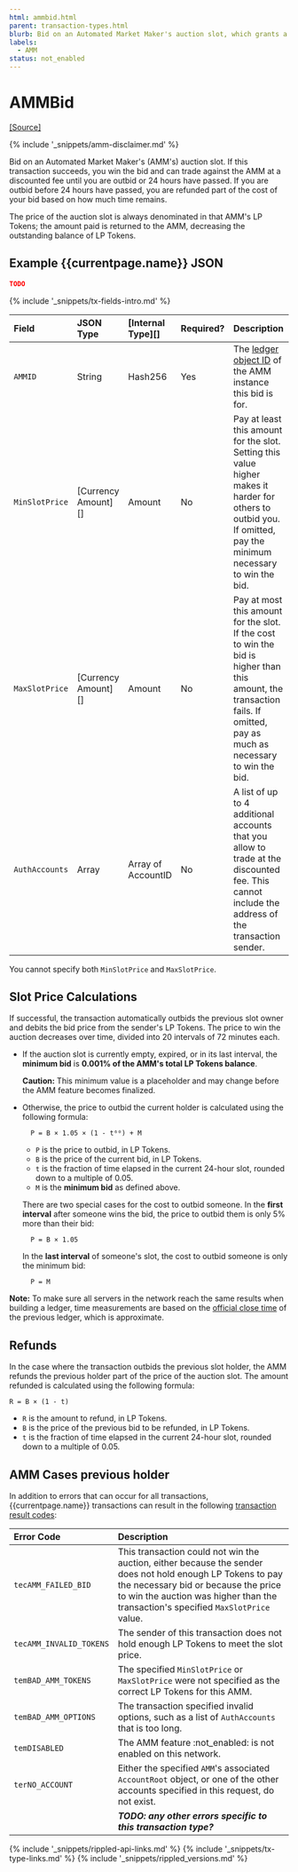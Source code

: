 ```yaml
---
html: ammbid.html
parent: transaction-types.html
blurb: Bid on an Automated Market Maker's auction slot, which grants a discounted fee.
labels:
  - AMM
status: not_enabled
---
```

# AMMBid
[[Source]](https://github.com/gregtatcam/rippled/blob/amm-core-functionality/src/ripple/app/tx/impl/AMMBid.cpp "Source")
<!-- TODO: Update source link to merged version when available -->

{% include '_snippets/amm-disclaimer.md' %}

Bid on an Automated Market Maker's (AMM's) auction slot. If this transaction succeeds, you win the bid and can trade against the AMM at a discounted fee until you are outbid or 24 hours have passed. If you are outbid before 24 hours have passed, you are refunded part of the cost of your bid based on how much time remains.

The price of the auction slot is always denominated in that AMM's LP Tokens; the amount paid is returned to the AMM, decreasing the outstanding balance of LP Tokens.

## Example {{currentpage.name}} JSON

```json
TODO
```

{% include '_snippets/tx-fields-intro.md' %}
<!--{# fix md highlighting_ #}-->

| Field          | JSON Type           | [Internal Type][]  | Required? | Description |
|:---------------|:--------------------|:-------------------|:----------|:------------|
| `AMMID`        | String              | Hash256            | Yes       | The [ledger object ID](ledger-object-id.html) of the AMM instance this bid is for. |
| `MinSlotPrice` | [Currency Amount][] | Amount             | No        | Pay at least this amount for the slot. Setting this value higher makes it harder for others to outbid you. If omitted, pay the minimum necessary to win the bid. |
| `MaxSlotPrice` | [Currency Amount][] | Amount             | No        | Pay at most this amount for the slot. If the cost to win the bid is higher than this amount, the transaction fails. If omitted, pay as much as necessary to win the bid. |
| `AuthAccounts` | Array               | Array of AccountID | No        | A list of up to 4 additional accounts that you allow to trade at the discounted fee. This cannot include the address of the transaction sender. |

You cannot specify both `MinSlotPrice` and `MaxSlotPrice`.

## Slot Price Calculations

If successful, the transaction automatically outbids the previous slot owner and debits the bid price from the sender's LP Tokens. The price to win the auction decreases over time, divided into 20 intervals of 72 minutes each.

- If the auction slot is currently empty, expired, or in its last interval, the **minimum bid** is **0.001% of the AMM's total LP Tokens balance**.

    **Caution:** This minimum value is a placeholder and may change before the AMM feature becomes finalized.

- Otherwise, the price to outbid the current holder is calculated using the following formula:

        P = B × 1.05 × (1 - t⁶⁰) + M

    - `P` is the price to outbid, in LP Tokens.
    - `B` is the price of the current bid, in LP Tokens.
    - `t` is the fraction of time elapsed in the current 24-hour slot, rounded down to a multiple of 0.05.
    - `M` is the **minimum bid** as defined above.

    There are two special cases for the cost to outbid someone. In the **first interval** after someone wins the bid, the price to outbid them is only 5% more than their bid:

        P = B × 1.05

    In the **last interval** of someone's slot, the cost to outbid someone is only the minimum bid:

        P = M

**Note:** To make sure all servers in the network reach the same results when building a ledger, time measurements are based on the [official close time](ledgers.html#ledger-close-times) of the previous ledger, which is approximate.

## Refunds

In the case where the transaction outbids the previous slot holder, the AMM refunds the previous holder part of the price of the auction slot. The amount refunded is calculated using the following formula:

```text
R = B × (1 - t)
```

- `R` is the amount to refund, in LP Tokens.
- `B` is the price of the previous bid to be refunded, in LP Tokens.
- `t` is the fraction of time elapsed in the current 24-hour slot, rounded down to a multiple of 0.05.


## AMM Cases previous holder
In addition to errors that can occur for all transactions, {{currentpage.name}} transactions can result in the following [transaction result codes](transaction-results.html):

| Error Code              | Description                                  |
|:------------------------|:---------------------------------------------|
| `tecAMM_FAILED_BID`     | This transaction could not win the auction, either because the sender does not hold enough LP Tokens to pay the necessary bid or because the price to win the auction was higher than the transaction's specified `MaxSlotPrice` value. |
| `tecAMM_INVALID_TOKENS` | The sender of this transaction does not hold enough LP Tokens to meet the slot price. |
| `temBAD_AMM_TOKENS`     | The specified `MinSlotPrice` or `MaxSlotPrice` were not specified as the correct LP Tokens for this AMM. |
| `temBAD_AMM_OPTIONS`    | The transaction specified invalid options, such as a list of `AuthAccounts` that is too long. |
| `temDISABLED`           | The AMM feature :not_enabled: is not enabled on this network. |
| `terNO_ACCOUNT`         | Either the specified `AMM`'s associated `AccountRoot` object, or one of the other accounts specified in this request, do not exist. |
| | ***TODO: any other errors specific to this transaction type?*** |


<!--{# common link defs #}-->
{% include '_snippets/rippled-api-links.md' %}
{% include '_snippets/tx-type-links.md' %}
{% include '_snippets/rippled_versions.md' %}
